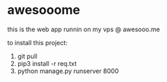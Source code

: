 # awesooome
this is the web app runnin on my vps @ awesooo.me

to install this project:

1. git pull
2. pip3 install -r req.txt
3. python manage.py runserver 8000 
